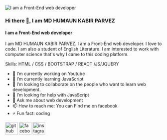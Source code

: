![I am a Front-End web developer](https://scontent.fdac4-1.fna.fbcdn.net/v/t39.30808-6/273565918_2824395474518470_1907343091876190593_n.jpg?_nc_cat=109&ccb=1-5&_nc_sid=a4a2d7&_nc_eui2=AeEiRjYKYRtUjuQeoLEdxyZkeZEl40JH_6h5kSXjQkf_qFx7YhIZvg6yMc0E7-iNSqvsoQaKU9Dw5MOubSw4H7kA&_nc_ohc=BJqBXHSeqRoAX8QcoSM&_nc_zt=23&_nc_ht=scontent.fdac4-1.fna&oh=00_AT9a3h3UkfN7aKioj4FJiposMC6sx1TyS6nMYYLYuMUh6g&oe=6234BF61)
### Hi there 👋, I am MD HUMAUN KABIR PARVEZ
#### I am a Front-End web developer
I am MD HUMAUN KABIR PARVEZ. I am a Front-End web developer. I love to code. I am also a student of English Literature. I am interested to work with computer science that's why I came to this coding platform. 

Skills: HTML / CSS / BOOTSTRAP / REACT /JS/JQUERY

- 🔭 I’m currently working on Youtube 
- 🌱 I’m currently learning JavaScript 
- 👯 I’m looking to collaborate on the people who want to learn web development. 
- 🤔 I’m looking for help with JavaScript 
- 💬 Ask me about web development 
- 📫 How to reach me: You can Find me on facebook 
- ⚡ Fun fact: coding 


[<img src='https://cdn.jsdelivr.net/npm/simple-icons@3.0.1/icons/github.svg' alt='github' height='40'>](https://github.com/Parvez-Himu)  [<img src='https://cdn.jsdelivr.net/npm/simple-icons@3.0.1/icons/facebook.svg' alt='facebook' height='40'>](https://www.facebook.com/Nasiruddin.Parvez789)  [<img src='https://cdn.jsdelivr.net/npm/simple-icons@3.0.1/icons/instagram.svg' alt='instagram' height='40'>](https://www.instagram.com/humaunkabirparves/)  


